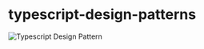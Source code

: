 # typescript-design-patterns

![Typescript Design Pattern](https://github.com/senapatisantosh/typescript-design-patterns/assets/45514742/ab7b0f6d-97d8-450b-81cb-912792c18340)
